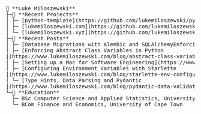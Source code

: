 <pre>
🚀 **Luke Miloszewski**
├─💾 **Recent Projects**
│ ├─ [python-template](https://github.com/lukemiloszewski/python-template)
│ ├─ [lukemiloszewski.com](https://github.com/lukemiloszewski/lukemiloszewski.com)
│ └─ [lukemiloszewski.xyz](https://github.com/lukemiloszewski/lukemiloszewski.xyz)
├─📝 **Recent Posts**
│ ├─ [Database Migrations with Alembic and SQLAlchemyEnforcing Abstract Class Variables in Python](https://www.lukemiloszewski.com/blog/database-migrations-with-alembic)
│ ├─ [Enforcing Abstract Class Variables in Python
](https://www.lukemiloszewski.com/blog/abstract-class-variables)
│ ├─ [Setting up a Mac for Software Engineering](https://www.lukemiloszewski.com/blog/setting-up-a-macbook)
│ ├─ [Configuring Environment Variables with Starlette
](https://www.lukemiloszewski.com/blog/starlette-env-configuration)
│ └─ [Type Hints, Data Parsing and Pydantic
](https://www.lukemiloszewski.com/blog/pydantic-data-validation)
└─🍎 **Education**
  ├─ BSc Computer Science and Applied Statistics, University of Cape Town
  └─ BCom Finance and Economics, University of Cape Town
<pre>
